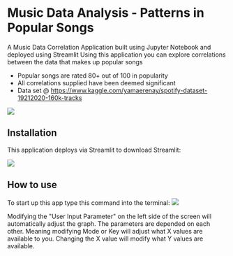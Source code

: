 # Music Data Analysis - Patterns in Popular Songs
A Music Data Correlation Application built using Jupyter Notebook and deployed using Streamlit
Using this application you can explore correlations between the data that makes up popular songs
- Popular songs are rated 80+ out of 100 in popularity
- All correlations supplied have been deemed significant
- Data set @ https://www.kaggle.com/yamaerenay/spotify-dataset-19212020-160k-tracks
<img src="https://github.com/DavisAsano/Patterns-in-Popular-Songs/blob/main/images/graph.png">



## Installation

This application deploys via Streamlit to download Streamlit:

<img src="https://github.com/DavisAsano/Patterns-in-Popular-Songs/blob/main/images/pip-streamlit.png">

## How to use

To start up this app type this command into the terminal:
<img src="https://github.com/DavisAsano/Patterns-in-Popular-Songs/blob/main/images/sl.png">

Modifying the "User Input Parameter" on the left side of the screen will automatically adjust the graph.
The parameters are depended on each other. Meaning modifying Mode or Key will adjust what X values are available to you.
Changing the X value will modify what Y values are available. 